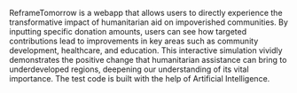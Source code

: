 ReframeTomorrow is a webapp that allows users to directly experience the transformative impact of humanitarian aid on impoverished communities. By inputting specific donation amounts, users can see how targeted contributions lead to improvements in key areas such as community development, healthcare, and education. This interactive simulation vividly demonstrates the positive change that humanitarian assistance can bring to underdeveloped regions, deepening our understanding of its vital importance. The test code is built with the help of Artificial Intelligence.
